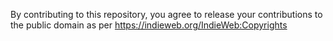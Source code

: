 By contributing to this repository, you agree to release your contributions to the public domain as per https://indieweb.org/IndieWeb:Copyrights

